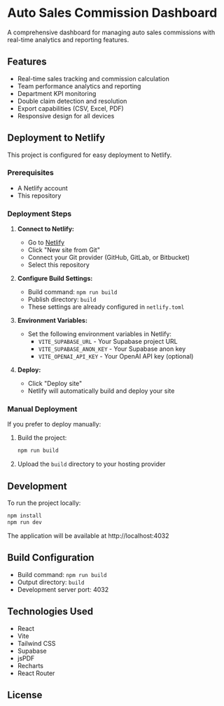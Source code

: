 # Auto Sales Commission Dashboard

A comprehensive dashboard for managing auto sales commissions with real-time analytics and reporting features.

## Features

- Real-time sales tracking and commission calculation
- Team performance analytics and reporting
- Department KPI monitoring
- Double claim detection and resolution
- Export capabilities (CSV, Excel, PDF)
- Responsive design for all devices

## Deployment to Netlify

This project is configured for easy deployment to Netlify.

### Prerequisites

- A Netlify account
- This repository

### Deployment Steps

1. **Connect to Netlify:**
   - Go to [Netlify](https://app.netlify.com/)
   - Click "New site from Git"
   - Connect your Git provider (GitHub, GitLab, or Bitbucket)
   - Select this repository

2. **Configure Build Settings:**
   - Build command: `npm run build`
   - Publish directory: `build`
   - These settings are already configured in `netlify.toml`

3. **Environment Variables:**
   - Set the following environment variables in Netlify:
     - `VITE_SUPABASE_URL` - Your Supabase project URL
     - `VITE_SUPABASE_ANON_KEY` - Your Supabase anon key
     - `VITE_OPENAI_API_KEY` - Your OpenAI API key (optional)

4. **Deploy:**
   - Click "Deploy site"
   - Netlify will automatically build and deploy your site

### Manual Deployment

If you prefer to deploy manually:

1. Build the project:
   ```bash
   npm run build
   ```

2. Upload the `build` directory to your hosting provider

## Development

To run the project locally:

```bash
npm install
npm run dev
```

The application will be available at http://localhost:4032

## Build Configuration

- Build command: `npm run build`
- Output directory: `build`
- Development server port: 4032

## Technologies Used

- React
- Vite
- Tailwind CSS
- Supabase
- jsPDF
- Recharts
- React Router

## License

